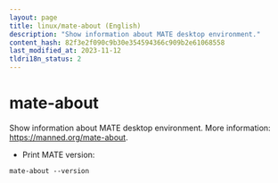 ```yaml
---
layout: page
title: linux/mate-about (English)
description: "Show information about MATE desktop environment."
content_hash: 82f3e2f090c9b30e354594366c909b2e61068558
last_modified_at: 2023-11-12
tldri18n_status: 2
---
```

# mate-about

Show information about MATE desktop environment.
More information: <https://manned.org/mate-about>.

- Print MATE version:

`mate-about --version`
